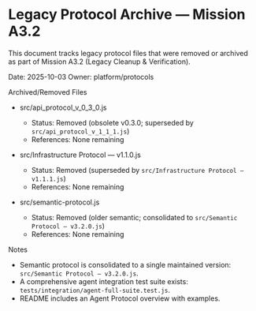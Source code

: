 # Legacy Protocol Archive — Mission A3.2

This document tracks legacy protocol files that were removed or archived as part of Mission A3.2 (Legacy Cleanup & Verification).

Date: 2025-10-03
Owner: platform/protocols

Archived/Removed Files

- src/api_protocol_v_0_3_0.js
  - Status: Removed (obsolete v0.3.0; superseded by `src/api_protocol_v_1_1_1.js`)
  - References: None remaining

- src/Infrastructure Protocol — v1.1.0.js
  - Status: Removed (superseded by `src/Infrastructure Protocol — v1.1.1.js`)
  - References: None remaining

- src/semantic-protocol.js
  - Status: Removed (older semantic; consolidated to `src/Semantic Protocol — v3.2.0.js`)
  - References: None remaining

Notes

- Semantic protocol is consolidated to a single maintained version: `src/Semantic Protocol — v3.2.0.js`.
- A comprehensive agent integration test suite exists: `tests/integration/agent-full-suite.test.js`.
- README includes an Agent Protocol overview with examples.

